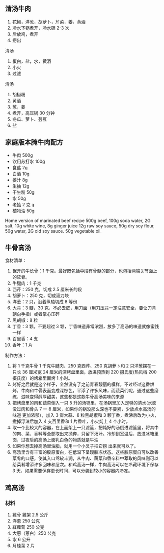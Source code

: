 ## 清汤牛肉

1. 花椒，洋葱，胡萝卜，芹菜，姜，黄酒
2. 冷水下锅煮开，冷水砸 2-3 次
3. 后放鸡，煮开
4. 捞出

清汤

1. 蛋白，盐，水，黄酒
2. 小火
3. 过滤

清汤

1. 胡椒粉
2. 黄酒
3. 葱，姜
4. 煮开，高压锅 30 分钟
5. 冬瓜、萝卜、芸豆
6. 盐

## 家庭版本腌牛肉配方

- 牛肉 500g
- 饮用苏打水 100g
- 食盐 2g
- 白酒 10g
- 姜汁 8g
- 生抽 12g
- 干生粉 50g
- 水 50g
- 老抽 2 克 g
- 植物油 50g

Home version of marinated beef recipe
500g beef, 100g soda water, 2G salt, 10g white wine, 8g ginger juice
12g raw soy sauce, 50g dry soy flour, 50g water, 2G old soy sauce.
50g vegetable oil.

## 牛骨高汤

食材清单：

1. 锯开的牛长骨：1 千克。最好既包括中段有骨髓的部分，也包括两端关节面上的软骨。
1. 牛腱肉：1 千克
1. 西芹：250 克，切成 2.5 厘米长的段
1. 胡萝卜：250 克，切成滚刀块
1. 洋葱：2 只，沿着纵轴切成 8 等份
1. 大蒜：3 瓣，30 克，不必去皮，用刀面（用刀压蒜一定注意安全，要让刀背朝向手指）或者掌心压碎
1. 黑胡椒：8 粒
1. 丁香：3 颗。不要超过 3 颗，丁香味道非常浓烈，放多了高汤的味道就像蜜饯一样
1. 百里香：4 支
1. 香叶：1 片

制作方法：

1. 将 1 千克牛骨 1 千克牛腱肉、250 克西芹、250 克胡萝卜和 2 只洋葱摆在一只长 36 厘米宽 24 厘米的深烤盘里面，放进预热到 220 摄氏度(热风档 200 摄氏度）的烤箱里面烤 1 小时。
2. 烤好之后就是这个样子，全然没有了之前青春靓丽的模样，不过经过这番烘烤，牛肉和牛骨表面变成深棕色，平添了许多风味，而蔬菜们呢，通过这些磨练，滋味变得醇厚甜美，这些都是这款牛骨高汤美味的来源
3. 把烤盘里的肉和蔬菜倒入一只 5 升的汤锅里，在汤锅里加入足够的清水(水面没过肉和骨头 7 一 8 厘米，如果你的锅没那么深也不要紧，少放点水高汤的味道 更加浓郁），加入 3 瓣大蒜、8 粒黑胡椒和 3 颗丁香，煮沸后改为小火，撇掉浮沫后加入 4 支百里香和 1 片香叶，小火炖上 4 个小时。
4. 取一个比较大的容器，在上面架上一只滤篮，把炖好的汤倒进滤篮里，将其中的肉、菜、香料等全部取出来抛奔，只留下汤汁。冷却到室温后，放进冰箱里面，过夜后的高汤上面乳白色的物质就是牛油
5. 如果你想去掉高汤里油脂，就用一个小叉子把它捞 出来就可以了。
6. 高汤里含有丰富的胶原蛋白，在低温下呈现胶冻状态。这些胶原蛋自可以改善菜肴的口感，使其入口绵软丰润，从牛肉、蔬菜和香辛料中萃取的风味则可以给菜肴增添许多回味和层次。和鸡高汤一样，牛肉高汤可以在冷藏环境下保存 3 天，如果需要保存更长时间，可以分装到较小的容器内冷冻。

## 鸡高汤

### 材料

1. 雞骨 雞架 2.5 公斤
2. 洋蔥 250 公克
3. 紅蘿蔔 250 公克
4. 大蔥（蔥白）250 公克
5. 水 6 公升
6. 月桂葉 2 片
